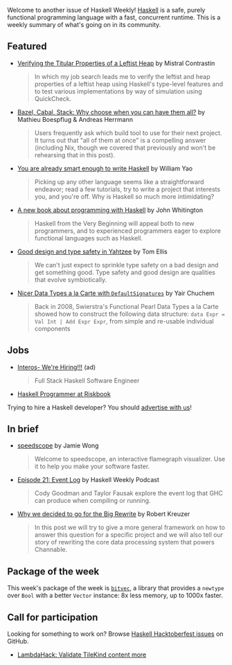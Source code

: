 Welcome to another issue of Haskell Weekly!
[Haskell](https://www.haskell.org) is a safe, purely functional programming language with a fast, concurrent runtime.
This is a weekly summary of what's going on in its community.

## Featured

- [Verifying the Titular Properties of a Leftist Heap](https://dodisturb.me/posts/2019-10-03-Verifying-the-Titular-Properties-of-a-Leftist-Heap.html) by Mistral Contrastin
  > In which my job search leads me to verify the leftist and heap properties of a leftist heap using Haskell's type-level features and to test various implementations by way of simulation using QuickCheck.

- [Bazel, Cabal, Stack: Why choose when you can have them all?](https://www.tweag.io/posts/2019-10-09-bazel-cabal-stack.html) by Mathieu Boespflug & Andreas Herrmann
  > Users frequently ask which build tool to use for their next project. It turns out that "all of them at once" is a compelling answer (including Nix, though we covered that previously and won't be rehearsing that in this post).

- [You are already smart enough to write Haskell](https://www.williamyaoh.com/posts/2019-10-05-you-are-already-smart-enough.html) by William Yao
  > Picking up any other language seems like a straightforward endeavor; read a few tutorials, try to write a project that interests you, and you're off. Why is Haskell so much more intimidating?

- [A new book about programming with Haskell](https://www.haskellfromtheverybeginning.com/) by John Whitington
  > Haskell from the Very Beginning will appeal both to new programmers, and to experienced programmers eager to explore functional languages such as Haskell.

- [Good design and type safety in Yahtzee](http://h2.jaguarpaw.co.uk/posts/good-design-and-type-safety-in-yahtzee/) by Tom Ellis
  > We can't just expect to sprinkle type safety on a bad design and get something good. Type safety and good design are qualities that evolve symbiotically.

- [Nicer Data Types a la Carte with `DefaultSignatures`](https://yairchu.github.io/posts/dtalc-with-defaultsigs.html) by Yair Chuchem
  > Back in 2008, Swierstra's Functional Pearl Data Types a la Carte showed how to construct the following data structure: `data Expr = Val Int | Add Expr Expr`, from simple and re-usable individual components

## Jobs

- [Interos- We're Hiring!!!](https://interos.applicantpro.com/jobs/986650.html) (ad)
  > Full Stack Haskell Software Engineer

- [Haskell Programmer at Riskbook](https://np.reddit.com/r/haskell/comments/den2le/job_haskell_programmer_at_riskbook_remote/)

Trying to hire a Haskell developer?
You should [advertise with us](https://haskellweekly.news/advertising.html)!

## In brief

- [speedscope](https://www.speedscope.app) by Jamie Wong
  > Welcome to speedscope, an interactive flamegraph visualizer. Use it to help you make your software faster.

- [Episode 21: Event Log](https://haskellweekly.news/podcast/episodes/21.html) by Haskell Weekly Podcast
  > Cody Goodman and Taylor Fausak explore the event log that GHC can produce when compiling or running.

- [Why we decided to go for the Big Rewrite](https://tech.channable.com/posts/2019-10-04-why-we-decided-to-go-for-the-big-rewrite.html) by Robert Kreuzer
  > In this post we will try to give a more general framework on how to answer this question for a specific project and we will also tell our story of rewriting the core data processing system that powers Channable.

## Package of the week

This week's package of the week is [`bitvec`](https://hackage.haskell.org/package/bitvec-1.0.1.2), a library that provides a `newtype` over `Bool` with a better `Vector` instance: 8x less memory, up to 1000x faster.

## Call for participation

Looking for something to work on?
Browse [Haskell Hacktoberfest issues](https://github.com/issues?q=is%3Aissue+is%3Aopen+label%3Ahacktoberfest+language%3Ahaskell) on GitHub.

-   [LambdaHack: Validate TileKind content more](https://github.com/LambdaHack/LambdaHack/issues/186)
